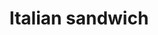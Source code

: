 ---
title: 'Italian sandwich'
description: 'Organic homemade whole-grain bun with chili-mayonnaise, lettuce, Italian salami, bell pepper, and fresh tomato. '
color: '#ff6868'
price: '60'
size: '1'
meta:
    id: abeaea85294f3cd3aeabd7e117abf6819d49fd0f
    parentId: f20f57fa9c3d8bff0902cfb33f350091a3a48d51
    language: en
---